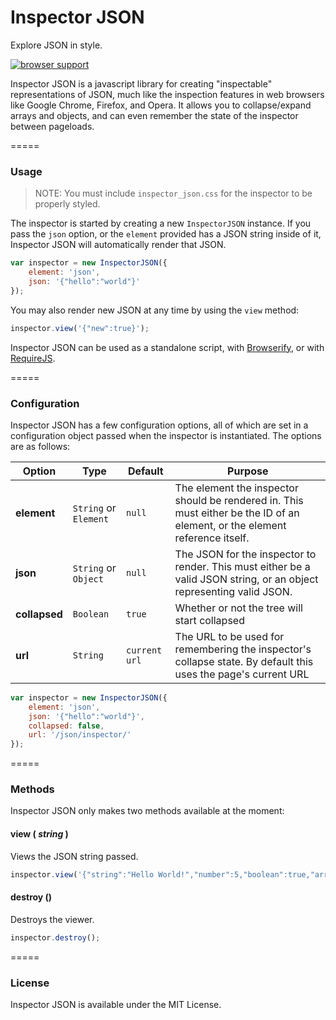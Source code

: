 # Inspector JSON

Explore JSON in style.

[![browser support](https://ci.testling.com/SparkartGroupInc/Inspector-JSON.png)](https://ci.testling.com/SparkartGroupInc/Inspector-JSON)

Inspector JSON is a javascript library for creating "inspectable" representations of JSON, much like the inspection features in web browsers like Google Chrome, Firefox, and Opera. It allows you to collapse/expand arrays and objects, and can even remember the state of the inspector between pageloads.

=====

### Usage

> NOTE: You must include `inspector_json.css` for the inspector to be properly styled.

The inspector is started by creating a new `InspectorJSON` instance. If you pass the `json` option, or the `element` provided has a JSON string inside of it, Inspector JSON will automatically render that JSON.

```javascript
var inspector = new InspectorJSON({
    element: 'json',
    json: '{"hello":"world"}'
});
```

You may also render new JSON at any time by using the `view` method:

```javascript
inspector.view('{"new":true}');
```

Inspector JSON can be used as a standalone script, with [Browserify](https://github.com/substack/node-browserify), or with [RequireJS](http://requirejs.org/).

=====

### Configuration

Inspector JSON has a few configuration options, all of which are set in a configuration object passed when the inspector is instantiated. The options are as follows:

| Option | Type | Default | Purpose |
| ----- | ----- | ----- | ----- |
| **element** | `String` or `Element` | `null` | The element the inspector should be rendered in. This must either be the ID of an element, or the element reference itself. |
| **json** | `String` or `Object` | `null` | The JSON for the inspector to render. This must either be a valid JSON string, or an object representing valid JSON. |
| **collapsed** | `Boolean` | `true` | Whether or not the tree will start collapsed |
| **url** | `String` | `current url` | The URL to be used for remembering the inspector's collapse state. By default this uses the page's current URL |

```javascript
var inspector = new InspectorJSON({
    element: 'json',
    json: '{"hello":"world"}',
    collapsed: false,
    url: '/json/inspector/'
});
```

=====

### Methods

Inspector JSON only makes two methods available at the moment:

#### view ( _string_ )
Views the JSON string passed.

```javascript
inspector.view('{"string":"Hello World!","number":5,"boolean":true,"array":["one","two","three"],"object":{"key":"value","key2":"value2"}}');
```

#### destroy ()
Destroys the viewer.

```javascript
inspector.destroy();
```

=====

### License

Inspector JSON is available under the MIT License.